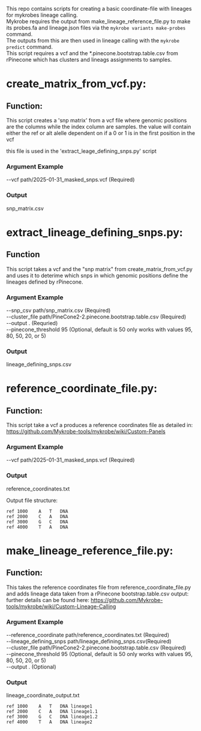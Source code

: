This repo contains  scripts for creating a basic coordinate-file with lineages for mykrobes lineage calling.  
Mykrobe requires the output  from make_lineage_reference_file.py to make its probes.fa and lineage.json files via the `mykrobe variants make-probes` command.  
The outputs from this are then used in lineage calling with the `mykrobe predict` command.  
This script requires a vcf and the *.pinecone.bootstrap.table.csv from rPinecone which has clusters and lineags assignments to samples.  


# create_matrix_from_vcf.py:
## Function:
This script creates a 'snp matrix' from a vcf file where genomic positions are the columns while the index column are samples.
the value will contain either the ref or alt alelle dependent on if a 0 or 1 is in the first position in the vcf

this file is used in the 'extract_leage_defining_snps.py' script 

### Argument Example 
--vcf path/2025-01-31_masked_snps.vcf (Required)  

### Output
snp_matrix.csv

# extract_lineage_defining_snps.py:
## Function
This script takes a vcf and the "snp matrix" from create_matrix_from_vcf.py and uses it to deterime which snps in which genomic positions define the lineages defined by rPinecone.

### Argument Example 
--snp_csv path/snp_matrix.csv (Required)  
--cluster_file path/PineCone2-2.pinecone.bootstrap.table.csv (Required)  
--output . (Requried)  
--pinecone_threshold 95 (Optional, default is 50 only works with values 95, 80, 50, 20, or 5)  

### Output
lineage_defining_snps.csv

# reference_coordinate_file.py:
## Function:
This script take a vcf a produces a reference coordinates file as detailed in:
https://github.com/Mykrobe-tools/mykrobe/wiki/Custom-Panels

### Argument Example 
--vcf path/2025-01-31_masked_snps.vcf (Required)  

### Output
reference_coordinates.txt

Output file structure:
```
ref	1000	A	T	DNA	
ref	2000	C	A	DNA
ref	3000	G	C	DNA	
ref	4000	T	A	DNA	
```
# make_lineage_reference_file.py:
## Function: 
This takes the reference coordinates file from reference_coordinate_file.py and adds lineage data taken from a rPinecone bootstrap.table.csv output:
further details can be found here:
https://github.com/Mykrobe-tools/mykrobe/wiki/Custom-Lineage-Calling

### Argument Example 
--reference_coordinate path/reference_coordinates.txt (Required)  
--lineage_defining_snps path/lineage_defining_snps.csv(Required)  
--cluster_file path/PineCone2-2.pinecone.bootstrap.table.csv (Required)  
--pinecone_threshold 95 (Optional, default is 50 only works with values 95, 80, 50, 20, or 5)  
--output . (Optional)  

### Output
lineage_coordinate_output.txt

```
ref	1000	A	T	DNA	lineage1
ref	2000	C	A	DNA	lineage1.1
ref	3000	G	C	DNA	lineage1.2
ref	4000	T	A	DNA	lineage2
```